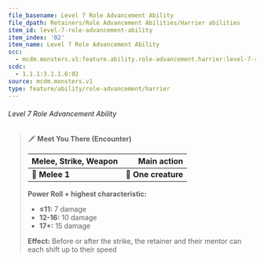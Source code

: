 ```yaml
---
file_basename: Level 7 Role Advancement Ability
file_dpath: Retainers/Role Advancement Abilities/Harrier abilities
item_id: level-7-role-advancement-ability
item_index: '02'
item_name: Level 7 Role Advancement Ability
scc:
  - mcdm.monsters.v1:feature.ability.role-advancement.harrier:level-7-role-advancement-ability
scdc:
  - 1.1.1:3.1.1.6:02
source: mcdm.monsters.v1
type: feature/ability/role-advancement/harrier
---
```


###### Level 7 Role Advancement Ability

<!-- -->
> 🗡 **Meet You There (Encounter)**
>
> | **Melee, Strike, Weapon** |     **Main action** |
> | ------------------------- | ------------------: |
> | **📏 Melee 1**            | **🎯 One creature** |
>
> **Power Roll + highest characteristic:**
>
> - **≤11:** 7 damage
> - **12-16:** 10 damage
> - **17+:** 15 damage
>
> **Effect:** Before or after the strike, the retainer and their mentor can each shift up to their speed
